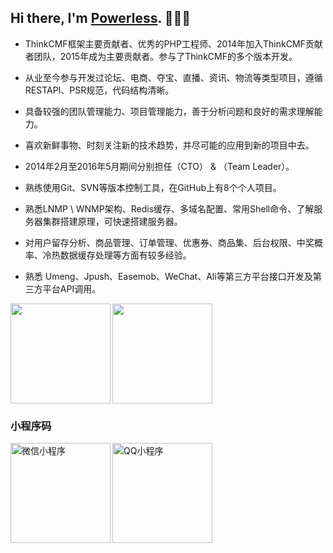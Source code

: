 ## Hi there, I'm [Powerless](https://wzxaini9.cn). 👋👋👋
 * ThinkCMF框架主要贡献者、优秀的PHP工程师、2014年加入ThinkCMF贡献者团队，2015年成为主要贡献者。参与了ThinkCMF的多个版本开发。
  
 * 从业至今参与开发过论坛、电商、夺宝、直播、资讯、物流等类型项目，遵循RESTAPI、PSR规范，代码结构清晰。
  
 * 具备较强的团队管理能力、项目管理能力，善于分析问题和良好的需求理解能力。
  
 * 喜欢新鲜事物、时刻关注新的技术趋势，并尽可能的应用到新的项目中去。
  
 * 2014年2月至2016年5月期间分别担任（CTO） & （Team Leader）。
  
 * 熟练使用Git、SVN等版本控制工具，在GitHub上有8个个人项目。
  
 * 熟悉LNMP \ WNMP架构、Redis缓存、多域名配置、常用Shell命令、了解服务器集群搭建原理，可快速搭建服务器。
  
 * 对用户留存分析、商品管理、订单管理、优惠券、商品集、后台权限、中奖概率、冷热数据缓存处理等方面有较多经验。
  
 * 熟悉 Umeng、Jpush、Easemob、WeChat、Ali等第三方平台接口开发及第三方平台API调用。

<img align="left" src="https://github-readme-stats.vercel.app/api?username=wzxaini9&theme=tokyonight&count_private=true&show_icons=true" height=160>
<img src="https://github-readme-stats.vercel.app/api/top-langs/?username=wzxaini9&bg_color=1A1B27&text_color=54DBAE&title_color=77A5FF&layout=compact" height=160>

### 小程序码
<img align="left" src="https://cdn.wzxaini9.cn/themes/wzxaini9/public/assets/code/wxxcx.jpg" height=160 title="微信小程序" alt="微信小程序">
<img src="https://cdn.wzxaini9.cn/themes/wzxaini9/public/assets/code/qqxcx.png" height=160 title="QQ小程序" alt="QQ小程序">
<!--
**wzxaini9/wzxaini9** is a ✨ _special_ ✨ repository because its `README.md` (this file) appears on your GitHub profile.

Here are some ideas to get you started:

- 🔭 I’m currently working on ...
- 🌱 I’m currently learning ...
- 👯 I’m looking to collaborate on ...
- 🤔 I’m looking for help with ...
- 💬 Ask me about ...
- 📫 How to reach me: ...
- 😄 Pronouns: ...
- ⚡ Fun fact: ...
-->
